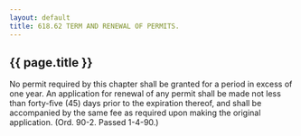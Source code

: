 ```yaml
---
layout: default 
title: 618.62 TERM AND RENEWAL OF PERMITS.
---
```


{{ page.title }}
----------------

No permit required by this chapter shall be granted for a period in
excess of one year. An application for renewal of any permit shall be
made not less than forty-five (45) days prior to the expiration thereof,
and shall be accompanied by the same fee as required upon making the
original application. (Ord. 90-2. Passed 1-4-90.)
